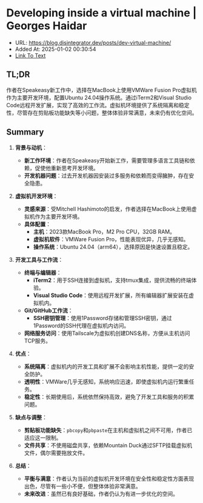 # Developing inside a virtual machine | Georges Haidar
- URL: https://blog.disintegrator.dev/posts/dev-virtual-machine/
- Added At: 2025-01-02 00:30:54
- [Link To Text](2025-01-02-developing-inside-a-virtual-machine-georges-haidar_raw.md)

## TL;DR
作者在Speakeasy新工作中，选择在MacBook上使用VMWare Fusion Pro虚拟机作为主要开发环境，配置Ubuntu 24.04操作系统。通过iTerm2和Visual Studio Code远程开发扩展，实现了高效的工作流。虚拟机环境提供了系统隔离和稳定性，尽管存在剪贴板功能缺失等小问题，整体体验非常满意，未来仍有优化空间。

## Summary
1. **背景与动机**：
   - **新工作环境**：作者在Speakeasy开始新工作，需要管理多语言工具链和依赖，促使他重新思考开发环境。
   - **开发机器问题**：过去开发机器因安装过多服务和依赖而变得臃肿，存在安全隐患。

2. **虚拟机开发环境**：
   - **灵感来源**：受Mitchell Hashimoto的启发，作者选择在MacBook上使用虚拟机作为主要开发环境。
   - **具体配置**：
     - **主机**：2023款MacBook Pro，M2 Pro CPU，32GB RAM。
     - **虚拟机软件**：VMWare Fusion Pro，性能表现优异，几乎无感知。
     - **操作系统**：Ubuntu 24.04（arm64），选择原因是快速设置且稳定。

3. **开发工具与工作流**：
   - **终端与编辑器**：
     - **iTerm2**：用于SSH连接到虚拟机，支持tmux集成，提供流畅的终端体验。
     - **Visual Studio Code**：使用远程开发扩展，所有编辑器扩展安装在虚拟机内。
   - **Git/GitHub工作流**：
     - **SSH密钥管理**：使用1Password存储和管理SSH密钥，通过1Password的SSH代理在虚拟机内访问。
   - **网络服务访问**：使用Tailscale为虚拟机创建DNS名称，方便从主机访问TCP服务。

4. **优点**：
   - **系统隔离**：虚拟机内的开发工具和扩展不会影响主机性能，提供一定的安全防护。
   - **透明性**：VMWare几乎无感知，系统响应迅速，即使虚拟机内运行繁重任务。
   - **稳定性**：长期使用后，系统依然保持高效，避免了开发工具和服务的积累问题。

5. **缺点与调整**：
   - **剪贴板功能缺失**：`pbcopy`和`pbpaste`在主机和虚拟机之间不可用，作者已适应这一限制。
   - **文件共享**：不使用磁盘共享，依赖Mountain Duck通过SFTP挂载虚拟机文件，偶尔需要拖放文件。

6. **总结**：
   - **平衡与满意**：作者认为当前的虚拟机开发环境在安全性和稳定性方面表现出色，尽管有一些小不便，但整体体验非常满意。
   - **未来改进**：虽然已有良好基础，作者仍认为有进一步优化的空间。
